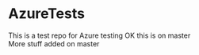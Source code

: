 # AzureTests
This is a test repo for Azure testing OK
this is on master
<br />
More stuff added on master